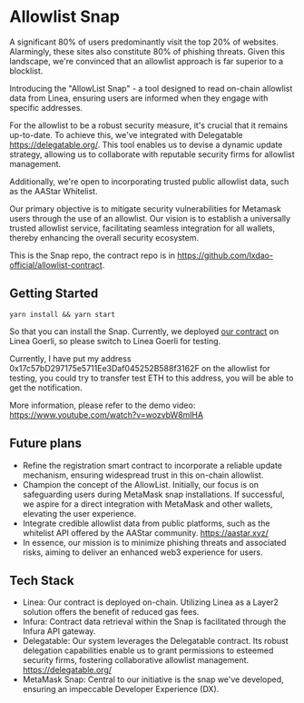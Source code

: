 # Allowlist Snap

A significant 80% of users predominantly visit the top 20% of websites. Alarmingly, these sites also constitute 80% of phishing threats. Given this landscape, we're convinced that an allowlist approach is far superior to a blocklist.

Introducing the "AllowList Snap" - a tool designed to read on-chain allowlist data from Linea, ensuring users are informed when they engage with specific addresses.

For the allowlist to be a robust security measure, it's crucial that it remains up-to-date. To achieve this, we've integrated with Delegatable https://delegatable.org/. This tool enables us to devise a dynamic update strategy, allowing us to collaborate with reputable security firms for allowlist management.

Additionally, we're open to incorporating trusted public allowlist data, such as the AAStar Whitelist.

Our primary objective is to mitigate security vulnerabilities for Metamask users through the use of an allowlist. Our vision is to establish a universally trusted allowlist service, facilitating seamless integration for all wallets, thereby enhancing the overall security ecosystem.

This is the Snap repo, the contract repo is in <https://github.com/lxdao-official/allowlist-contract>.

## Getting Started

```shell
yarn install && yarn start
```

So that you can install the Snap. Currently, we deployed [our contract](https://explorer.goerli.linea.build/address/0x27e8cBA14010e413944E057D3A0327a20b22F99F) on Linea Goerli, so please switch to Linea Goerli for testing.

Currently, I have put my address 0x17c57bD297175e5711Ee3Daf045252B588f3162F on the allowlist for testing, you could try to transfer test ETH to this address, you will be able to get the notification.

More information, please refer to the demo video: <https://www.youtube.com/watch?v=wozvbW8mlHA>

## Future plans

- Refine the registration smart contract to incorporate a reliable update mechanism, ensuring widespread trust in this on-chain allowlist.
- Champion the concept of the AllowList. Initially, our focus is on safeguarding users during MetaMask snap installations. If successful, we aspire for a direct integration with MetaMask and other wallets, elevating the user experience.
- Integrate credible allowlist data from public platforms, such as the whitelist API offered by the AAStar community. <https://aastar.xyz/>
- In essence, our mission is to minimize phishing threats and associated risks, aiming to deliver an enhanced web3 experience for users.

## Tech Stack

- Linea: Our contract is deployed on-chain. Utilizing Linea as a Layer2 solution offers the benefit of reduced gas fees.
- Infura: Contract data retrieval within the Snap is facilitated through the Infura API gateway.
- Delegatable: Our system leverages the Delegatable contract. Its robust delegation capabilities enable us to grant permissions to esteemed security firms, fostering collaborative allowlist management. <https://delegatable.org/>
- MetaMask Snap: Central to our initiative is the snap we've developed, ensuring an impeccable Developer Experience (DX).
